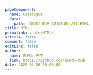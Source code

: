 ```yaml
---
pageComponent: 
  name: Catalogue
  data: 
    path: 《前端》笔记《基础知识》/01.HTML
title: HTML
permalink: /note/HTML/
article: false
comment: false
editLink: false
author: 
  name: 白开水-先生
  link: https://github.com/白开水-先生
date: 2022-06-26 15:05:00
---
```

